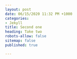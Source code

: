 ```yaml
---
layout: post
date: 06/15/2020 11:32 PM +1000
categories:
- Jekyll
title: Second one
heading: Take two
robots-allow: false
sitemap: false
published: true

---
```

